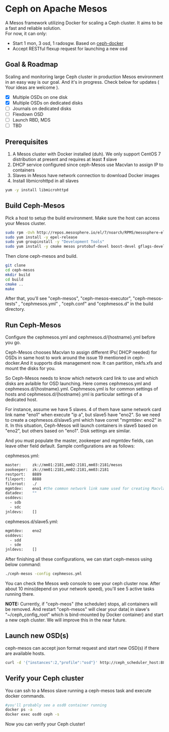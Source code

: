 Ceph on Apache Mesos
======================
A Mesos framework utilizing Docker for scaling a Ceph cluster. It aims to be a fast and reliable solution.  
For now, it can only:
  - Start 1 mon, 3 osd, 1 radosgw. Based on [ceph-docker]
  - Accept RESTful flexup request for launching a new osd

Goal & Roadmap
--------------------------
Scaling and monitoring large Ceph cluster in production Mesos environment in an easy way is our goal. And it's in progress. Check below for updates ( Your ideas are welcome ).
- [x] Multiple OSDs on one disk
- [x] Multiple OSDs on dedicated disks
- [ ] Journals on dedicated disks
- [ ] Flexdown OSD
- [ ] Launch RBD, MDS
- [ ] TBD

Prerequisites
--------------------------
1. A Mesos cluster with Docker installed (duh). We only support CentOS 7 distribution at present and requires at least <b><em>1</em></b> slave
2. DHCP service configured since ceph-Mesos use Macvlan to assign IP to containers
3. Slaves in Mesos have network connection to download Docker images
4. Install libmicrohttpd in all slaves
```sh
yum -y install libmicrohttpd
```

Build Ceph-Mesos
--------------------------
Pick a host to setup the build environment. Make sure the host can access your Mesos cluster.
```sh
sudo rpm -Uvh http://repos.mesosphere.io/el/7/noarch/RPMS/mesosphere-el-repo-7-1.noarch.rpm
sudo yum install -y epel-release
sudo yum groupinstall -y "Development Tools"
sudo yum install -y cmake mesos protobuf-devel boost-devel gflags-devel glog-devel yaml-cpp-devel  jsoncpp-devel libmicrohttpd-devel gmock-devel gtest-devel
```
Then clone ceph-mesos and build.
```sh
git clone 
cd ceph-mesos
mkdir build
cd build
cmake ..
make
```
After that, you'll see "ceph-mesos", "ceph-mesos-executor", "ceph-mesos-tests" , "cephmesos.yml" , "ceph.conf" and "cephmesos.d" in the build directory.

Run Ceph-Mesos
--------------------------
Configure the cephmesos.yml and cephmesos.d/{hostname}.yml before you go.

Ceph-Mesos chooses Macvlan to assign different IPs( DHCP needed) for OSDs in same host to work around the issue 19 mentioned in ceph-docker.And it supports disk management now. It can partition, mkfs.xfs and mount the disks for you.

So Ceph-Mesos needs to know which network card link to use and which disks are avlaible for OSD launching. Here comes cephmesos.yml and cephmesos.d/{hostname}.yml. Cephmesos.yml is for common settings of hosts and cephmesos.d/{hostname}.yml is particular settings of a dedicated host.

For instance, assume we have 5 slaves. 4 of them have same network card link name "eno1" when execute "ip a", but slave5 have "eno2". So we need to create a cephmesos.d/slave5.yml which have corret "mgmtdev: eno2" in it. In this situation, Ceph-Mesos will launch containers in slave5 based on "eno2", but others based on "eno1". Disk settings are similar.

And you must populate the master, zookeeper and mgmtdev fields, can leave other field default. Sample configurations are as follows:

cephmesos.yml:
```sh
master:     zk://mm01:2181,mm02:2181,mm03:2181/mesos
zookeeper:  zk://mm01:2181,mm02:2181,mm03:2181
restport:   8889
fileport:   8888
fileroot:   ./
mgmtdev:    eno1 #the common network link name used for creating Macvlan device
datadev:    ""
osddevs:
  - sdb
  - sdc
jnldevs:    []
```
cephmesos.d/slave5.yml:
```sh
mgmtdev:    eno2
osddevs:
  - sdd
  - sde
jnldevs:    []
```

After finishing all these configurations, we can start ceph-mesos using below command:
```sh
./ceph-mesos -config cephmesos.yml
```
You can check the Mesos web console to see your ceph cluster now. After about 10 mins(depend on your network speed), you'll see 5 active tasks running there.

**NOTE:** Currently, if "ceph-meos" (the scheduler) stops, all containers will be removed. And restart "ceph-mesos" will clear your data( in slave's "~/ceph_config_root" which is bind-mounted by Docker container) and start a new ceph cluster. We will improve this in the near future.

Launch new OSD(s)
--------------------------
ceph-mesos can accept json format request and start new OSD(s) if there are available hosts.
```sh
curl -d '{"instances":2,"profile":"osd"}' http://ceph_scheduler_host:8889/api/cluster/flexup
```

Verify your Ceph cluster
--------------------------
You can ssh to a Mesos slave running a ceph-mesos task and execute docker commands.
```sh
#you'll probably see a osd0 container running
docker ps -a 
docker exec osd0 ceph -s
```
Now you can verify your Ceph cluster!


[ceph-docker]: https://github.com/ceph/ceph-docker
